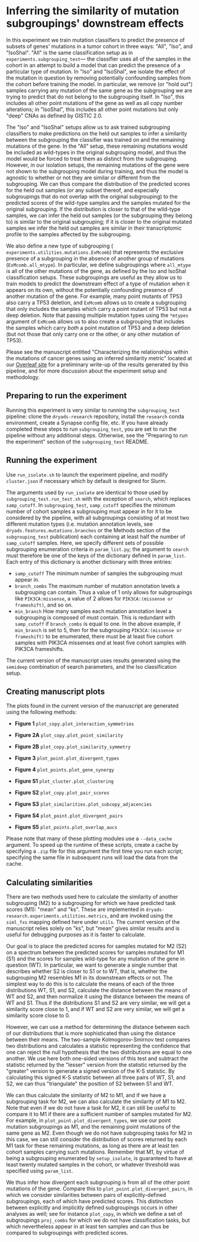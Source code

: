# Inferring the similarity of mutation subgroupings' downstream effects #

In this experiment we train mutation classifiers to predict the presence of
subsets of genes' mutations in a tumor cohort in three ways: "All", "Iso", and
"IsoShal". "All" is the same classification setup as in
`experiments.subgrouping_test`— the classifier uses all of the samples in the
cohort in an attempt to build a model that can predict the presence of a
particular type of mutation. In "Iso" and "IsoShal", we isolate the effect
of the mutation in question by removing potentially confounding samples from
the cohort before training the model. In particular, we remove (or "hold out")
samples carrying any mutation of the same gene as the subgrouping we are
trying to predict that do not belong to the subgrouping itself. In "Iso", this
includes all other point mutations of the gene as well as all copy number
alterations; in "IsoShal", this includes all other point mutations but only
"deep" CNAs as defined by GISTIC 2.0.

The "Iso" and "IsoShal" setups allow us to ask trained subgrouping classifiers
to make predictions on the held out samples to infer a similarity between
the subgrouping the classifier was trained on and the remaining mutations of
the gene. In the "All" setup, these remaining mutations would be included as
wild-types in the original subgrouping model, and thus the model would be
forced to treat them as distinct from the subgrouping. However, in our
isolation setups, the remaining mutations of the gene were not shown to the
subgrouping model during training, and thus the model is agnostic to whether
or not they are similar or different from the subgrouping. We can thus compare
the distribution of the predicted scores for the held out samples (or any
subset thereof, and especially subgroupings that do not overlap with the
original subgrouping) to the predicted scores of the wild-type samples and the
samples mutated for the original subgrouping. If the distribution is closer to
that of the wild-type samples, we can infer the held out samples (or the
subgrouping they belong to) is similar to the original subgrouping; if it is
closer to the original mutated samples we infer the held out samples are
similar in their transcriptomic profile to the samples affected by the
subgrouping.

We also define a new type of subgrouping (
`experiments.utilities.mutations.ExMcomb`) that represents the exclusive
presence of a subgrouping in the absence of another group of mutations
(`ExMcomb.all_mtype`). In particular, we define subgroupings where `all_mtype`
is all of the other mutations of the gene, as defined by the Iso and IsoShal
classification setups. These subgroupings are useful as they allow us to train
models to predict the downstream effect of a type of mutation when it appears
on its own, without the potentially confounding presence of another mutation
of the gene. For example, many point mutants of TP53 also carry a TP53
deletion, and `ExMcomb` allows us to create a subgrouping that only includes
the samples which carry a point mutant of TP53 but not a deep deletion. Note
that passing multiple mutation types using the `*mtypes` argument of `ExMcomb`
allows us to also create a subgrouping that includes the samples which carry
*both* a point mutation of TP53 and a deep deletion (but not those that only
carry one or the other, or any other mutation of TP53).

Please see the manuscript entitled "Characterizing the relationships within
the mutations of cancer genes using an inferred similarity metric" located at
our [Overleaf site](https://www.overleaf.com/project/6035bd54441f1ee82acb3f9b)
for a preliminary write-up of the results generated by this pipeline, and for
more discussion about the experiment setup and methodology.


## Preparing to run the experiment ##

Running this experiment is very similar to running the `subgrouping_test`
pipeline: clone the `dryads-research` repository, install the `research` conda
environment, create a Synapse config file, etc. If you have already completed
these steps to run `subgrouping_test`, you are set to run the pipeline
without any additional steps. Otherwise, see the "Preparing to run the
experiment" section of the `subgrouping_test` README.


## Running the experiment ##

Use `run_isolate.sh` to launch the experiment pipeline, and modify
`cluster.json` if necessary which by default is designed for Slurm.

The arguments used by `run_isolate` are identical to those used by
`subgrouping_test.run_test.sh` with the exception of `search`, which replaces
`samp_cutoff`. In `subgrouping_test`, `samp_cutoff` specifies the minimum
number of cohort samples a subgrouping must appear in for it to be considered
by the pipeline, with all subgroupings consisting of at most two different
mutation types (i.e. mutation annotation levels, see
`dryads.features.mutations.branches` or the Methods section of the
`subgrouping_test` publication) each containing at least half the number of
`samp_cutoff` samples. Here, we specify different sets of possible subgrouping
enumeration criteria in `param_list.py`; the argument to `search` must
therefore be one of the keys of the dictionary defined in `param_list`.
Each entry of this dictionary is another dictionary with three entries:

- `samp_cutoff` The minimum number of samples the subgrouping must appear in.
- `branch_combs` The maximum number of mutation annotation levels a
                 subgrouping can contain. Thus a value of 1 only allows for
                 subgroupings like `PIK3CA:missense`, a value of 2 allows for
                 `PIK3CA:(missense or frameshift)`, and so on.
- `min_branch` How many samples each mutation annotation level a subgrouping
               is composed of must contain. This is redundant with
               `samp_cutoff` if `branch_combs` is equal to one. In the above
               example, if `min_branch` is set to 5, then for the subgrouping
               `PIK3CA:(missense or frameshift)` to be enumerated, there must
               be at least five cohort samples with PIK3CA missenses *and* at
               least five cohort samples with PIK3CA frameshifts.

The current version of the manuscript uses results generated using the
`semideep` combination of search parameters, and the Iso classification setup.


## Creating manuscript plots ##

The plots found in the current version of the manuscript are generated using
the following methods:

- **Figure 1** `plot_copy.plot_interaction_symmetries`
- **Figure 2A** `plot_copy.plot_point_similarity`
- **Figure 2B** `plot_copy.plot_similarity_symmetry`
- **Figure 3** `plot_point.plot_divergent_types`
- **Figure 4** `plot_points.plot_gene_synergy`

- **Figure S1** `plot_cluster.plot_clustering`
- **Figure S2** `plot_copy.plot_pair_scores`
- **Figure S3** `plot_similarities.plot_subcopy_adjacencies`
- **Figure S4** `plot_point.plot_divergent_pairs`
- **Figure S5** `plot_points.plot_overlap_aucs`

Please note that many of these plotting modules use a `--data_cache` argument.
To speed up the runtime of these scripts, create a cache by specifying a
`.zip` file for this argument the first time you run each script; specifying the
same file in subsequent runs will load the data from the cache.


## Calculating similarities ##

There are two methods used here to calculate the similarity of another
subgrouping (M2) to a subgrouping for which we have predicted task scores
(M1): "mean" and "ks". These are implemented in
`dryads-research.experiments.utilities.metrics`, and are invoked using the
`siml_fxs` mapping defined here under `utils`. The current version of the
manuscript relies solely on "ks", but "mean" gives similar results and is
useful for debugging purposes as it is faster to calculate.

Our goal is to place the predicted scores for samples mutated for M2 (S2) on
a spectrum between the predicted scores for samples mutated for M1 (S1) and
the scores for samples wild-type for any mutation of the gene in question
(WT). In particular, we want to generate a single number that describes
whether S2 is closer to S1 or to WT, that is, whether the subgrouping M2
resembles M1 in its downstream effects or not. The simplest way to do this is
to calculate the means of each of the three distributions WT, S1, and S2,
calculate the distance between the means of WT and S2, and then normalize it
using the distance between the means of WT and S1. Thus if the distributions
S1 and S2 are very similar, we will get a similarity score close to 1, and if
WT and S2 are very similar, we will get a similarity score close to 0.

However, we can use a method for determining the distance between each of our
distributions that is more sophisticated than using the distance between their
means. The two-sample Kolmogorov-Smirnov test compares two distributions and
calculates a statistic representing the confidence that one can reject the null
hypothesis that the two distributions are equal to one another. We use here
both one-sided versions of this test and subtract the statistic returned by
the "lesser" version from the statistic returned by the "greater" version to
generate a signed version of the K-S statistic. By calculating this signed K-S
statistic between all three pairs of WT, S1, and S2, we can thus "triangulate"
the position of S2 between S1 and WT.

We can thus calculate the similarity of M2 to M1, and if we have a subgrouping
task for M2, we can also calculate the similarity of M1 to M2. Note that even
if we do not have a task for M2, it can still be useful to compare it to M1 if
there are a sufficient number of samples mutated for M2. For example, in
`plot_point.plot_divergent_types`, we use our point mutation subgroupings as
M1, and the remaining point mutations of the same gene as M2. Even though we
do not have subgrouping tasks for M2 in this case, we can still consider the
distribution of scores returned by each M1 task for these remaining mutations,
as long as there are at least ten cohort samples carrying such mutations.
Remember that M1, by virtue of being a subgrouping enumerated by
`setup_isolate`, is guaranteed to have at least twenty mutated samples in the
cohort, or whatever threshold was specified using `param_list`.

We thus infer how divergent each subgrouping is from all of the other point
mutations of the gene. Compare this to `plot_point.plot_divergent_pairs`, in
which we consider similarities between pairs of explicitly-defined
subgroupings, each of which have predicted scores. This distinction between
explicitly and implicitly defined subgroupings occurs in other analyses as
well; see for instance `plot_copy`, in which we define a set of subgroupings
`proj_combs` for which we do not have classification tasks, but which
nevertheless appear in at least ten samples and can thus be compared to
subgroupings with predicted scores.
